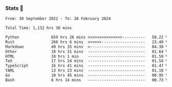 ### Stats 👋
<!--START_SECTION:waka-->

```txt
From: 30 September 2022 - To: 26 February 2024

Total Time: 1,132 hrs 36 mins

Python              659 hrs 26 mins >>>>>>>>>>>>>>>----------   58.22 %
Rust                266 hrs 6 mins  >>>>>>-------------------   23.49 %
Markdown            49 hrs 35 mins  >------------------------   04.38 %
Other               18 hrs 31 mins  -------------------------   01.64 %
HTML                18 hrs 1 min    -------------------------   01.59 %
TeX                 17 hrs 24 mins  -------------------------   01.54 %
TypeScript          16 hrs 41 mins  -------------------------   01.47 %
YAML                13 hrs 23 mins  -------------------------   01.18 %
Go                  10 hrs 45 mins  -------------------------   00.95 %
Bash                8 hrs 14 mins   -------------------------   00.73 %
```

<!--END_SECTION:waka-->

<!--
**buhaytza2005/buhaytza2005** is a ✨ _special_ ✨ repository because its `README.md` (this file) appears on your GitHub profile.

Here are some ideas to get you started:

- 🔭 I’m currently working on ...
- 🌱 I’m currently learning ...
- 👯 I’m looking to collaborate on ...
- 🤔 I’m looking for help with ...
- 💬 Ask me about ...
- 📫 How to reach me: ...
- 😄 Pronouns: ...
- ⚡ Fun fact: ...
-->


